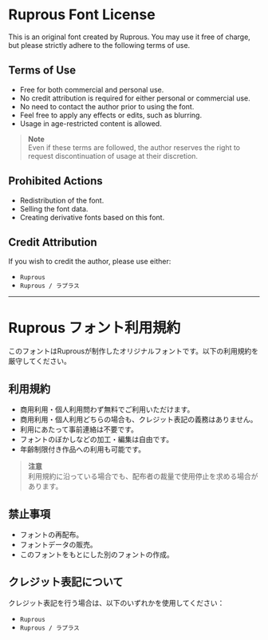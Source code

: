 # Ruprous Font License

This is an original font created by Ruprous. You may use it free of charge, but please strictly adhere to the following terms of use.

## Terms of Use
- Free for both commercial and personal use.
- No credit attribution is required for either personal or commercial use.
- No need to contact the author prior to using the font.
- Feel free to apply any effects or edits, such as blurring.
- Usage in age-restricted content is allowed.

> **Note**  
> Even if these terms are followed, the author reserves the right to request discontinuation of usage at their discretion.

## Prohibited Actions
- Redistribution of the font.
- Selling the font data.
- Creating derivative fonts based on this font.

## Credit Attribution
If you wish to credit the author, please use either:
- `Ruprous`
- `Ruprous / ラプラス`

---

# Ruprous フォント利用規約

このフォントはRuprousが制作したオリジナルフォントです。以下の利用規約を厳守してください。

## 利用規約
- 商用利用・個人利用問わず無料でご利用いただけます。
- 商用利用・個人利用どちらの場合も、クレジット表記の義務はありません。
- 利用にあたって事前連絡は不要です。
- フォントのぼかしなどの加工・編集は自由です。
- 年齢制限付き作品への利用も可能です。

> **注意**  
> 利用規約に沿っている場合でも、配布者の裁量で使用停止を求める場合があります。

## 禁止事項
- フォントの再配布。
- フォントデータの販売。
- このフォントをもとにした別のフォントの作成。

## クレジット表記について
クレジット表記を行う場合は、以下のいずれかを使用してください：
- `Ruprous`
- `Ruprous / ラプラス`
